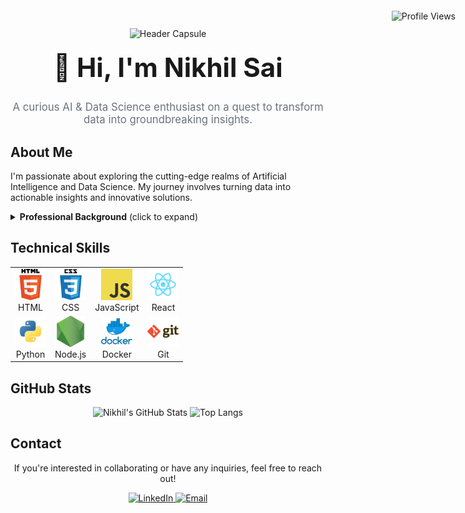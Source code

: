 <!-- Animated header using Capsule Render -->
<div align="center">
  <img src="https://capsule-render.vercel.app/api?type=waving&color=gradient&height=180&section=header&text=Welcome+to+Nikhil's+World&fontColor=fff" alt="Header Capsule">
</div>

<!-- Greeting & Introduction -->
<div align="center">
  <h1 style="font-size: 3em; margin-top: 20px;">👋 Hi, I'm Nikhil Sai</h1>
  <p style="font-size: 1.2em; color: #6a737d;">
    A curious AI & Data Science enthusiast on a quest to transform data into groundbreaking insights.
  </p>
</div>

## About Me

I'm passionate about exploring the cutting-edge realms of Artificial Intelligence and Data Science. My journey involves turning data into actionable insights and innovative solutions.

<details>
  <summary><strong>Professional Background</strong> (click to expand)</summary>
  <p>
    Over the years, I've collaborated on various projects ranging from large-scale enterprise solutions to dynamic startups. My approach combines technical precision with creative problem solving.
  </p>
</details>

## Technical Skills

<div align="center">
  <table>
    <tr>
      <td align="center">
        <img src="https://raw.githubusercontent.com/github/explore/80688e429a7d4ef2fca1e82350fe8e3517d3494d/topics/html/html.png" width="50" alt="HTML"/><br>
        HTML
      </td>
      <td align="center">
        <img src="https://raw.githubusercontent.com/github/explore/80688e429a7d4ef2fca1e82350fe8e3517d3494d/topics/css/css.png" width="50" alt="CSS"/><br>
        CSS
      </td>
      <td align="center">
        <img src="https://raw.githubusercontent.com/github/explore/80688e429a7d4ef2fca1e82350fe8e3517d3494d/topics/javascript/javascript.png" width="50" alt="JavaScript"/><br>
        JavaScript
      </td>
      <td align="center">
        <img src="https://raw.githubusercontent.com/github/explore/80688e429a7d4ef2fca1e82350fe8e3517d3494d/topics/react/react.png" width="50" alt="React"/><br>
        React
      </td>
    </tr>
    <tr>
      <td align="center">
        <img src="https://raw.githubusercontent.com/github/explore/80688e429a7d4ef2fca1e82350fe8e3517d3494d/topics/python/python.png" width="50" alt="Python"/><br>
        Python
      </td>
      <td align="center">
        <img src="https://raw.githubusercontent.com/github/explore/80688e429a7d4ef2fca1e82350fe8e3517d3494d/topics/nodejs/nodejs.png" width="50" alt="Node.js"/><br>
        Node.js
      </td>
      <td align="center">
        <img src="https://raw.githubusercontent.com/github/explore/80688e429a7d4ef2fca1e82350fe8e3517d3494d/topics/docker/docker.png" width="50" alt="Docker"/><br>
        Docker
      </td>
      <td align="center">
        <img src="https://raw.githubusercontent.com/github/explore/80688e429a7d4ef2fca1e82350fe8e3517d3494d/topics/git/git.png" width="50" alt="Git"/><br>
        Git
      </td>
    </tr>
  </table>
</div>

## GitHub Stats

<div align="center">
  <!-- Dynamic GitHub stats cards -->
  <img src="https://github-readme-stats.vercel.app/api?username=NIKHILSAI71&show_icons=true&theme=dark" alt="Nikhil's GitHub Stats" />
  <img src="https://github-readme-stats.vercel.app/api/top-langs/?username=NIKHILSAI71&layout=compact&theme=dark" alt="Top Langs" />
</div>

## Contact

<div align="center">
  <p>If you're interested in collaborating or have any inquiries, feel free to reach out!</p>
  <a href="https://www.linkedin.com/in/nikhilsaipagidimarri/" target="_blank">
    <img src="https://cdn.jsdelivr.net/npm/simple-icons@v3/icons/linkedin.svg" alt="LinkedIn" width="30" height="30">
  </a>
  <a href="mailto:nikhilsai384@gmail.com" target="_blank">
    <img src="https://cdn.jsdelivr.net/npm/simple-icons@v3/icons/gmail.svg" alt="Email" width="30" height="30">
  </a>
</div>

<!-- Custom Profile Views -->
<div style="position: absolute; top: 20px; right: 20px; text-align: right;">
  <img src="https://komarev.com/ghpvc/?username=NIKHILSAI71" alt="Profile Views" style="vertical-align: middle; height: 2em;" />
</div>
